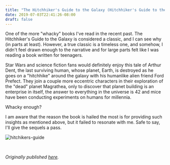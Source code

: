 ```yaml
---
title: "The Hitchhiker's Guide to the Galaxy (Hitchhiker's Guide to the Galaxy, #1) by Douglas Adams - Review by Abhishek Desikan"
date: 2019-07-03T22:41:26-08:00
draft: false
---
```


One of the more "whacky" books I've read in the recent past. The Hitchhiker's Guide to the Galaxy is considered a classic, and I can see why (in parts at least). However, a true classic is a timeless one, and somehow, I didn't feel drawn enough to the narrative and for large parts felt like I was reading a book written for teenagers.

Star Wars and science fiction fans would definitely enjoy this tale of Arthur Dent, the last surviving human, whose planet, Earth, is destroyed as he goes on a "hitchhike" around the galaxy with his humanlike alien friend Ford Prefect. They join a couple more eccentric characters in their exploration of the "dead" planet Magrathea, only to discover that planet building is an enterprise in itself, the answer to everything in the universe is 42 and mice have been conducting experiments on humans for millennia.

Whacky enough?

I am aware that the reason the book is hailed the most is for providing such insights as mentioned above, but it failed to resonate with me. Safe to say, I'll give the sequels a pass.

![hitchikers-guide](/hitchikers-guide.jpg)

&nbsp;&nbsp;

*Originally published [here](https://www.goodreads.com/review/show/2855220573).*
